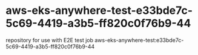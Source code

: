 # aws-eks-anywhere-test-e33bde7c-5c69-4419-a3b5-ff820c0f76b9-44
repository for use with E2E test job aws-eks-anywhere-test:e33bde7c-5c69-4419-a3b5-ff820c0f76b9-44
